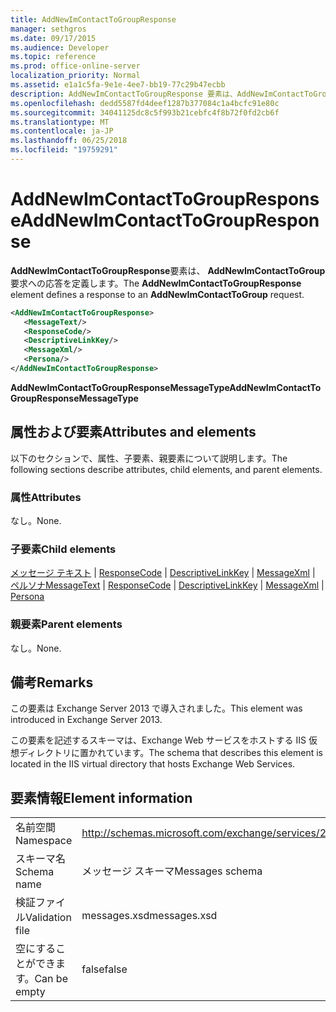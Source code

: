 ```yaml
---
title: AddNewImContactToGroupResponse
manager: sethgros
ms.date: 09/17/2015
ms.audience: Developer
ms.topic: reference
ms.prod: office-online-server
localization_priority: Normal
ms.assetid: e1a1c5fa-9e1e-4ee7-bb19-77c29b47ecbb
description: AddNewImContactToGroupResponse 要素は、AddNewImContactToGroup 要求への応答を定義します。
ms.openlocfilehash: dedd5587fd4deef1287b377084c1a4bcfc91e80c
ms.sourcegitcommit: 34041125dc8c5f993b21cebfc4f8b72f0fd2cb6f
ms.translationtype: MT
ms.contentlocale: ja-JP
ms.lasthandoff: 06/25/2018
ms.locfileid: "19759291"
---
```

# <a name="addnewimcontacttogroupresponse"></a><span data-ttu-id="09fa6-103">AddNewImContactToGroupResponse</span><span class="sxs-lookup"><span data-stu-id="09fa6-103">AddNewImContactToGroupResponse</span></span>

<span data-ttu-id="09fa6-104">**AddNewImContactToGroupResponse**要素は、 **AddNewImContactToGroup**要求への応答を定義します。</span><span class="sxs-lookup"><span data-stu-id="09fa6-104">The **AddNewImContactToGroupResponse** element defines a response to an **AddNewImContactToGroup** request.</span></span> 
  
```XML
<AddNewImContactToGroupResponse>
   <MessageText/>
   <ResponseCode/>
   <DescriptiveLinkKey/>
   <MessageXml/>
   <Persona/>
</AddNewImContactToGroupResponse>
```

 <span data-ttu-id="09fa6-105">**AddNewImContactToGroupResponseMessageType**</span><span class="sxs-lookup"><span data-stu-id="09fa6-105">**AddNewImContactToGroupResponseMessageType**</span></span>
## <a name="attributes-and-elements"></a><span data-ttu-id="09fa6-106">属性および要素</span><span class="sxs-lookup"><span data-stu-id="09fa6-106">Attributes and elements</span></span>

<span data-ttu-id="09fa6-107">以下のセクションで、属性、子要素、親要素について説明します。</span><span class="sxs-lookup"><span data-stu-id="09fa6-107">The following sections describe attributes, child elements, and parent elements.</span></span>
  
### <a name="attributes"></a><span data-ttu-id="09fa6-108">属性</span><span class="sxs-lookup"><span data-stu-id="09fa6-108">Attributes</span></span>

<span data-ttu-id="09fa6-109">なし。</span><span class="sxs-lookup"><span data-stu-id="09fa6-109">None.</span></span>
  
### <a name="child-elements"></a><span data-ttu-id="09fa6-110">子要素</span><span class="sxs-lookup"><span data-stu-id="09fa6-110">Child elements</span></span>

<span data-ttu-id="09fa6-111">[メッセージ テキスト](messagetext.md) | [ResponseCode](responsecode.md) | [DescriptiveLinkKey](descriptivelinkkey.md) | [MessageXml](messagexml.md) | [ペルソナ](persona.md)</span><span class="sxs-lookup"><span data-stu-id="09fa6-111">[MessageText](messagetext.md) | [ResponseCode](responsecode.md) | [DescriptiveLinkKey](descriptivelinkkey.md) | [MessageXml](messagexml.md) | [Persona](persona.md)</span></span>
  
### <a name="parent-elements"></a><span data-ttu-id="09fa6-112">親要素</span><span class="sxs-lookup"><span data-stu-id="09fa6-112">Parent elements</span></span>

<span data-ttu-id="09fa6-113">なし。</span><span class="sxs-lookup"><span data-stu-id="09fa6-113">None.</span></span>
  
## <a name="remarks"></a><span data-ttu-id="09fa6-114">備考</span><span class="sxs-lookup"><span data-stu-id="09fa6-114">Remarks</span></span>

<span data-ttu-id="09fa6-115">この要素は Exchange Server 2013 で導入されました。</span><span class="sxs-lookup"><span data-stu-id="09fa6-115">This element was introduced in Exchange Server 2013.</span></span>
  
<span data-ttu-id="09fa6-116">この要素を記述するスキーマは、Exchange Web サービスをホストする IIS 仮想ディレクトリに置かれています。</span><span class="sxs-lookup"><span data-stu-id="09fa6-116">The schema that describes this element is located in the IIS virtual directory that hosts Exchange Web Services.</span></span>
  
## <a name="element-information"></a><span data-ttu-id="09fa6-117">要素情報</span><span class="sxs-lookup"><span data-stu-id="09fa6-117">Element information</span></span>

|||
|:-----|:-----|
|<span data-ttu-id="09fa6-118">名前空間</span><span class="sxs-lookup"><span data-stu-id="09fa6-118">Namespace</span></span>  <br/> |http://schemas.microsoft.com/exchange/services/2006/messages  <br/> |
|<span data-ttu-id="09fa6-119">スキーマ名</span><span class="sxs-lookup"><span data-stu-id="09fa6-119">Schema name</span></span>  <br/> |<span data-ttu-id="09fa6-120">メッセージ スキーマ</span><span class="sxs-lookup"><span data-stu-id="09fa6-120">Messages schema</span></span>  <br/> |
|<span data-ttu-id="09fa6-121">検証ファイル</span><span class="sxs-lookup"><span data-stu-id="09fa6-121">Validation file</span></span>  <br/> |<span data-ttu-id="09fa6-122">messages.xsd</span><span class="sxs-lookup"><span data-stu-id="09fa6-122">messages.xsd</span></span>  <br/> |
|<span data-ttu-id="09fa6-123">空にすることができます。</span><span class="sxs-lookup"><span data-stu-id="09fa6-123">Can be empty</span></span>  <br/> |<span data-ttu-id="09fa6-124">false</span><span class="sxs-lookup"><span data-stu-id="09fa6-124">false</span></span>  <br/> |
   


